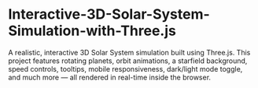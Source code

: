 # Interactive-3D-Solar-System-Simulation-with-Three.js
A realistic, interactive 3D Solar System simulation built using Three.js. This project features rotating planets, orbit animations, a starfield background, speed controls, tooltips, mobile responsiveness, dark/light mode toggle, and much more — all rendered in real-time inside the browser.
